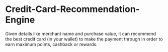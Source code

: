 # Credit-Card-Recommendation-Engine
Given details like merchant name and purchase value, it can recommend the best credit card (in your wallet) to make the payment through in order to earn maximum points, cashback or rewards.
